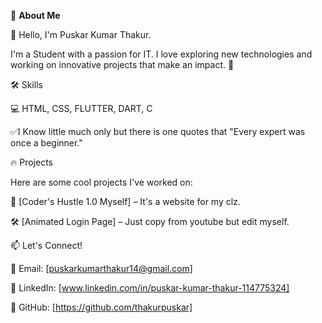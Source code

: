 🌟 **About Me**

👋 Hello, I'm Puskar Kumar Thakur.

I'm a Student with a passion for IT. I love exploring new technologies and working on innovative projects that make an impact. 🚀

🛠️ Skills

💻 HTML, CSS, FLUTTER, DART, C 

  ✅I Know little much only but there is one quotes that "Every expert was once a beginner."
        
🔥 Projects

Here are some cool projects I've worked on:

🚀 [Coder's Hustle 1.0 Myself] – It's a website for my clz.

🛠 [Animated Login Page] – Just copy from youtube but edit myself.

📫 Let's Connect!

📧 Email: [puskarkumarthakur14@gmail.com]

🔗 LinkedIn: [www.linkedin.com/in/puskar-kumar-thakur-114775324]

🐙 GitHub: [https://github.com/thakurpuskar]
